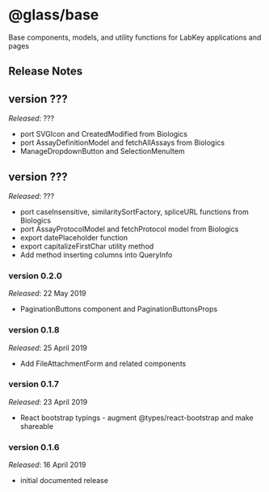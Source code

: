 # @glass/base

Base components, models, and utility functions for LabKey applications and pages

## Release Notes ##

## version ???
*Released*: ???
* port SVGIcon and CreatedModified from Biologics
* port AssayDefinitionModel and fetchAllAssays from Biologics
* ManageDropdownButton and SelectionMenuItem

## version ???
*Released*: ???
* port caseInsensitive, similaritySortFactory, spliceURL functions from Biologics
* port AssayProtocolModel and fetchProtocol model from Biologics
* export datePlaceholder function
* export capitalizeFirstChar utility method
* Add method inserting columns into QueryInfo

### version 0.2.0
*Released*: 22 May 2019
* PaginationButtons component and PaginationButtonsProps

### version 0.1.8
*Released*: 25 April 2019
* Add FileAttachmentForm and related components

### version 0.1.7
*Released*: 23 April 2019
* React bootstrap typings - augment @types/react-bootstrap and make shareable

### version 0.1.6
*Released*: 16 April 2019
* initial documented release



